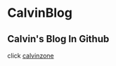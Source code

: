 CalvinBlog
====================

## Calvin's Blog In Github ##

click [calvinzone](httP://calvinzone.com)

